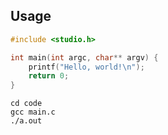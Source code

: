 ## Usage

```c
#include <studio.h>

int main(int argc, char** argv) {
    printf("Hello, world!\n");
    return 0; 
}
```

```shell
cd code
gcc main.c
./a.out
```
